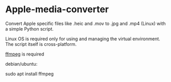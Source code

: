 # Apple-media-converter
Convert Apple specific files like .heic and .mov to .jpg and .mp4 (Linux) with a simple Python script.

Linux OS is required only for using and managing the virtual environment. The script itself is cross-platform.

[ffmpeg](https://ffmpeg.org/download.html) is required


debian/ubuntu:

sudo apt install ffmpeg
